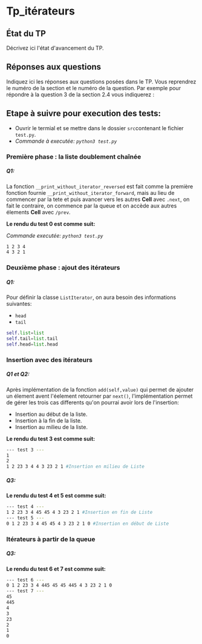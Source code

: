 # Tp_itérateurs


## État du TP

Décrivez ici l'état d'avancement du TP.

## Réponses aux questions

Indiquez ici les réponses aux questions posées dans le TP. Vous
reprendrez le numéro de la section et le numéro de la question. Par
exemple pour répondre à la question 3 de la section 2.4 vous indiquerez :


## Etape à suivre pour execution des tests:

- Ouvrir le termial et se mettre dans le dossier `src`contenant le fichier `test.py`.
- _Commande à executée: `python3 test.py`_

### Première phase : la liste doublement chaînée

##### Q1:
La fonction `__print_without_iterator_reversed` est fait comme la première fonction fournie `__print_without_iterator_forward`, mais au lieu de commencer par la tete et puis avancer vers les autres **Cell** avec `.next`, on fait le contraire, on commence par la queue et on accède aux autres élements **Cell** avec `/prev`.

**Le rendu du test 0 est comme suit:**

_Commande executée: `python3 test.py`_
```bash
1 2 3 4 
4 3 2 1 
```
### Deuxième phase : ajout des itérateurs

##### Q1:
Pour définir la classe `ListIterator`, on aura besoin des informations suivantes:
- `head`
- `tail`

```python
self.list=list
self.tail=list.tail
self.head=list.head
```

### Insertion avec des itérateurs

##### Q1 et Q2:
Après implémentation de la fonction `add(self,value)` qui permet de ajouter un élement avent l'éelement retourner par `next()`, l'implémentation permet de gérer les trois cas differents qu'on pourrai avoir lors de l'insertion:
- Insertion au début de la liste.
- Insertion à la fin de la liste.
- Insertion au milieu de la liste.

**Le rendu du test 3 est comme suit:**

```bash
--- test 3 ---
1
2
1 2 23 3 4 4 3 23 2 1 #Insertion en milieu de Liste
```
##### Q3:
**Le rendu du test 4 et 5 est comme suit:**
```bash
--- test 4 ---
1 2 23 3 4 45 45 4 3 23 2 1 #Insertion en fin de Liste
--- test 5 ---
0 1 2 23 3 4 45 45 4 3 23 2 1 0 #Insertion en début de Liste
```

### Itérateurs à partir de la queue

##### Q3:

**Le rendu du test 6 et 7 est comme suit:**

```bash
--- test 6 ---
0 1 2 23 3 4 445 45 45 445 4 3 23 2 1 0 
--- test 7 ---
45
445
4
3
23
2
1
0

```

